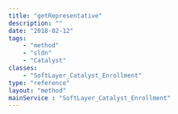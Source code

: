 ```yaml
---
title: "getRepresentative"
description: ""
date: "2018-02-12"
tags:
    - "method"
    - "sldn"
    - "Catalyst"
classes:
    - "SoftLayer_Catalyst_Enrollment"
type: "reference"
layout: "method"
mainService : "SoftLayer_Catalyst_Enrollment"
---
```

